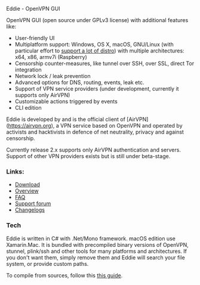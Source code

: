 Eddie - OpenVPN GUI

OpenVPN GUI (open source under GPLv3 license) with additional features like:
- User-friendly UI
- Multiplatform support: Windows, OS X, macOS, GNU/Linux (with particular effort to [support a lot of distro](https://airvpn.org/forum/35-client-software-platforms-environments/)) with multiple architectures: x64, x86, armv7i (Raspberry)
- Censorship counter-measures, like tunnel over SSH, over SSL, direct Tor integration
- Network lock / leak prevention
- Advanced options for DNS, routing, events, leak etc.
- Support of VPN service providers (under development, currently it supports only AirVPN)
- Customizable actions triggered by events
- CLI edition

Eddie is developed by and is the official client of [AirVPN] (https://airvpn.org), a VPN service based on OpenVPN and operated by activists and hacktivists in defence of net neutrality, privacy and against censorship.

Currently release 2.x supports only AirVPN authentication and servers. Support of other VPN providers exists but is still under beta-stage.

### Links:

- [Download](https://airvpn.org/enter/)
- [Overview](https://airvpn.org/software/)
- [FAQ](https://airvpn.org/forum/34-client-software/)
- [Support forum](https://airvpn.org/forum/3-airvpn-client/)
- [Changelogs](https://eddie.website/changelog/?software=client&format=html)

### Tech

Eddie is written in C# with .Net/Mono framework. macOS edition use Xamarin.Mac. It is bundled with precompiled binary versions of OpenVPN, stunnel, plink/ssh and other tools for many platforms and architectures. If you don't want them, simply remove them and Eddie will search your file system, or provide custom paths.

To compile from sources, follow this [this guide](https://airvpn.org/topic/12760-how-can-i-compile-the-source-code/). 
